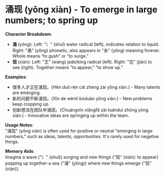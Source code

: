 # **涌现 (yǒng xiàn) - To emerge in large numbers; to spring up**

**Character Breakdown**:  
- **涌** (yǒng):
  Left: "氵" (shuǐ) water radical (left), indicates relation to liquid.
  Right: "甬" (yǒng) phonetic, also appears in "永" (yǒng) meaning forever. Whole means “to gush” or “to surge.”  
- **现** (xiàn):
  Left: "王" (wáng) jade/king radical (left).
  Right: "见" (jiàn) to see (right). Together means "to appear," "to show up."

**Examples**:  
- 很多人才正在涌现。(Hěn duō rén cái zhèng zài yǒng xiàn.) - Many talents are emerging.  
- 新的问题不断涌现。(Xīn de wèntí bùduàn yǒng xiàn.) - New problems keep cropping up.  
- 创新想法在团队中涌现。(Chuàngxīn xiǎngfǎ zài tuánduì zhōng yǒng xiàn.) - Innovative ideas are springing up within the team.

**Usage Notes**:  
"涌现" (yǒng xiàn) is often used for positive or neutral "emerging in large numbers," such as ideas, talents, opportunities. It's rarely used for negative things.

**Memory Aids**:  
Imagine a wave ("氵" (shuǐ)) surging and new things ("现" (xiàn): to appear) popping up together-a sea ("涌" (yǒng)) where new things emerge ("现" (xiàn)).